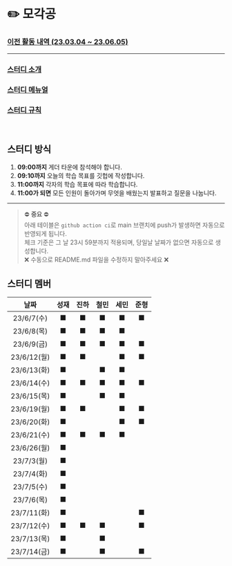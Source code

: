 # ✏️ 모각공

### [이전 활동 내역 (23.03.04 ~ 23.06.05)](https://github.com/we-can-do-better/2023-mogakgong/blob/main/.github/History.md)

---

### [스터디 소개](https://jaesa5221.notion.site/3f2283ac086546f396ddb9e84c56e47e)

### [스터디 메뉴얼](https://github.com/we-can-do-better/2023-mogakgong/blob/main/.github/Manual.md)

### [스터디 규칙](https://github.com/we-can-do-better/2023-mogakgong/blob/main/.github/Rule.md)

<br/>

## 스터디 방식

1. **09:00까지** 게더 타운에 참석해야 합니다.
2. **09:10까지** 오늘의 학습 목표를 깃헙에 작성합니다.
3. **11:00까지** 각자의 학습 목표에 따라 학습합니다.
4. **11:00가 되면** 모든 인원이 돌아가며 무엇을 배웠는지 발표하고 질문을 나눕니다.

---

> ⛔ **중요** ⛔<br/>
> 아래 테이블은 `github action ci`로 main 브랜치에 push가 발생하면 자동으로 반영되게 됩니다.<br/>
> 체크 기준은 그 날 23시 59분까지 적용되며, 당일날 날짜가 없으면 자동으로 생성합니다.<br/>
> ❌ 수동으로 README.md 파일을 수정하지 말아주세요 ❌

## 스터디 멤버
|    날짜     | 성재 | 진하 | 철민 | 세민 | 준형 |
|:---------:|:----:|:---:|:---:|:---:|:---:|
|23/6/7(수)|■|■|■|■|■|
|23/6/8(목)|■|■|■|■| |
|23/6/9(금)|■|■|■|■|■|
|23/6/12(월)|■|■| |■|■|
|23/6/13(화)|■| |■|■| |
|23/6/14(수)|■|■|■|■|■|
|23/6/15(목)|■| |■|■| |
|23/6/19(월)|■|■| |■|■|
|23/6/20(화)|■| | |■|■|
|23/6/21(수)|■|■|■|■| |
|23/6/26(월)|■| | | | |
|23/7/3(월)|■| | | | |
|23/7/4(화)|■| | | | |
|23/7/5(수)|■| | | | |
|23/7/6(목)|■| | | | |
|23/7/11(화)|■| | | |■|
|23/7/12(수)|■|■|■| |■|
|23/7/13(목)|■| |■| | |
|23/7/14(금)|■| |■| |■|
